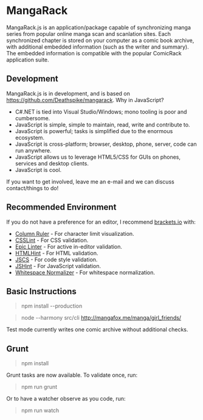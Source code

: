# MangaRack

MangaRack.js is an application/package capable of synchronizing manga series from popular online manga scan and scanlation sites. Each synchronized chapter is stored on your computer as a comic book archive, with additional embedded information (such as the writer and summary). The embedded information is compatible with the popular ComicRack application suite.

## Development

MangaRack.js is in development, and is based on https://github.com/Deathspike/mangarack. Why in JavaScript?

* C#.NET is tied into Visual Studio/Windows; mono tooling is poor and cumbersome.
* JavaScript is simple, simple to maintain, read, write and contribute to.
* JavaScript is powerful; tasks is simplified due to the enormous ecosystem.
* JavaScript is cross-platform; browser, desktop, phone, server, code can run anywhere.
* JavaScript allows us to leverage HTML5/CSS for GUIs on phones, services and desktop clients.
* JavaScript is cool.

If you want to get involved, leave me an e-mail and we can discuss contact/things to do!

## Recommended Environment

If you do not have a preference for an editor, I recommend [brackets.io](http://brackets.io/) with:

* [Column Ruler](https://github.com/lkcampbell/brackets-ruler) - For character limit visualization.
* [CSSLint](https://github.com/cfjedimaster/brackets-csslint) - For CSS validation.
* [Epic Linter](https://github.com/fdecampredon/brackets-epic-linter) - For active in-editor validation.
* [HTMLHint](https://github.com/cfjedimaster/brackets-htmlhint) - For HTML validation.
* [JSCS](https://github.com/globexdesigns/brackets-jscs) - For code style validation.
* [JSHint](https://github.com/cfjedimaster/brackets-jshint) - For JavaScript validation.
* [Whitespace Normalizer](https://github.com/dsbonev/whitespace-normalizer) - For whitespace normalization.

## Basic Instructions

> npm install --production

> node --harmony src/cli http://mangafox.me/manga/girl_friends/

Test mode currently writes one comic archive without additional checks.

## Grunt

> npm install

Grunt tasks are now available. To validate once, run:

> npm run grunt

Or to have a watcher observe as you code, run:

> npm run watch
